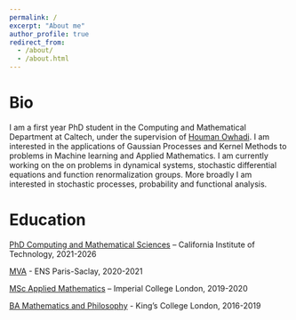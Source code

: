 ```yaml
---
permalink: /
excerpt: "About me"
author_profile: true
redirect_from: 
  - /about/
  - /about.html
---
```


# Bio 

I am a first year PhD student in the Computing and Mathematical Department at Caltech, under the supervision of [Houman Owhadi](http://users.cms.caltech.edu/~owhadi/index.htm). I am interested in the applications of Gaussian Processes and Kernel Methods to problems in Machine learning and Applied Mathematics. I am currently working on the on problems in dynamical systems, stochastic differential equations and function renormalization groups. More broadly I am interested in stochastic processes, probability and functional analysis. 

  

# Education  

[PhD Computing and Mathematical Sciences](https://www.cms.caltech.edu/) – California Institute of Technology, 2021-2026 

[MVA](https://www.master-mva.com/) - ENS Paris-Saclay, 2020-2021

[MSc Applied Mathematics](https://www.imperial.ac.uk/mathematics) – Imperial College London, 2019-2020

[BA Mathematics and Philosophy](https://www.kcl.ac.uk/mathematics) - King’s College London, 2016-2019

 
